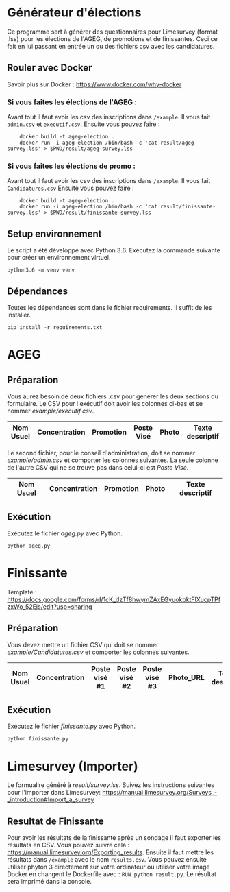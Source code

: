 # Générateur d'élections

Ce programme sert à générer des questionnaires pour Limesurvey (format .lss) pour les élections de l'AGEG, de promotions et de finissantes. Ceci ce fait en lui passant en entrée un ou des fichiers csv avec les candidatures.

## Rouler avec Docker
Savoir plus sur Docker : https://www.docker.com/why-docker
### Si vous faites les élections de l'AGEG : 
Avant tout il faut avoir les csv des inscriptions dans `/example`. Il vous fait `admin.csv` et `executif.csv`. Ensuite vous pouvez faire : 

```
    docker build -t ageg-election .
    docker run -i ageg-election /bin/bash -c 'cat result/ageg-survey.lss' > $PWD/result/ageg-survey.lss
```

### Si vous faites les élections de promo : 
Avant tout il faut avoir les csv des inscriptions dans `/example`. Il vous fait `Candidatures.csv` Ensuite vous pouvez faire : 

```
    docker build -t ageg-election .
    docker run -i ageg-election /bin/bash -c 'cat result/finissante-survey.lss' > $PWD/result/finissante-survey.lss
```

## Setup environnement

Le script a été développé avec Python 3.6. Exécutez la commande suivante pour créer un environnement virtuel.

```python3.6 -m venv venv```

## Dépendances

Toutes les dépendances sont dans le fichier requirements. Il suffit de les installer.

```pip install -r requirements.txt```

# AGEG

## Préparation

Vous aurez besoin de deux fichiers .csv pour générer les deux sections du formulaire. Le CSV pour l'exécutif doit avoir les colonnes ci-bas et se nommer *example/executif.csv*.

Nom Usuel | Concentration | Promotion | Poste Visé | Photo | Texte descriptif
----------|---------------|-----------|------------|-------|-----------------

Le second fichier, pour le conseil d'administration, doit se nommer *example/admin.csv* et comporter les colonnes suivantes. La seule colonne de l'autre CSV qui ne se trouve pas dans celui-ci est *Poste Visé*.

Nom Usuel | Concentration | Promotion | Photo | Texte descriptif
----------|---------------|-----------|-------|-----------------

## Exécution

Exécutez le fichier *ageg.py* avec Python.

```python ageg.py```

# Finissante
Template : https://docs.google.com/forms/d/1cK_dzTf8hwymZAxEGyuokbktFlXucpTPfzxWo_52Ejs/edit?usp=sharing

## Préparation

Vous devez mettre un fichier CSV qui doit se nommer *example/Candidatures.csv* et comporter les colonnes suivantes.

Nom Usuel | Concentration | Poste visé #1 | Poste visé #2 | Poste visé #3 | Photo_URL | Texte descriptif
----------|---------------|---------------|---------------|---------------|-------|-----------------

## Exécution

Exécutez le fichier *finissante.py* avec Python.

```python finissante.py```

# Limesurvey (Importer)

Le formualire généré à *result/survey.lss*. Suivez les instructions suivantes pour l'importer dans Limesurvey: https://manual.limesurvey.org/Surveys_-_introduction#Import_a_survey

## Resultat de Finissante
Pour avoir les résultats de la finissante après un sondage il faut exporter les résultats en CSV. Vous pouvez suivre cela : https://manual.limesurvey.org/Exporting_results. Ensuite il faut mettre les résultats dans `/example` avec le nom `results.csv`. Vous pouvez ensuite utiliser phyton 3 directement sur votre ordinateur ou utiliser votre image Docker en changent le Dockerfile avec : `RUN python result.py`. Le résultat sera imprimé dans la console.
